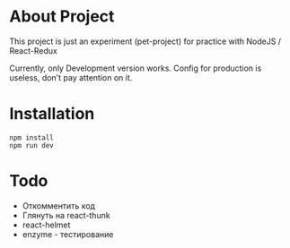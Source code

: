 # About Project

This project is just an experiment (pet-project) for practice with NodeJS / React-Redux

Currently, only Development version works. Config for production is useless, don't pay attention on it.

# Installation

```
npm install
npm run dev
```

# Todo

* Откомментить код
* Глянуть на react-thunk
* react-helmet
* enzyme - тестирование
